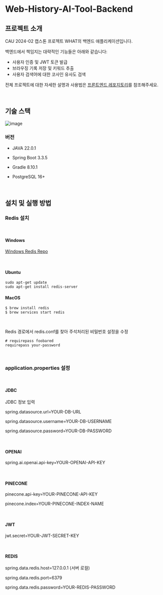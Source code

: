 # Web-History-AI-Tool-Backend

## 프로젝트 소개

CAU 2024-02 캡스톤 프로젝트 WHAT의 백엔드 애플리케이션입니다.

백엔드에서 책임지는 대략적인 기능들은 아래와 같습니다:

- 사용자 인증 및 JWT 토큰 발급
- 브라우징 기록 저장 및 키워드 추출
- 사용자 검색어에 대한 코사인 유사도 검색

전체 프로젝트에 대한 자세한 설명과 사용법은 [프론트엔드 레포지토리](https://github.com/bagzaru/what-web-history-ai-tool-frontend)를 참조해주세요.

<br/>

## 기술 스택

![image](https://github.com/user-attachments/assets/89090907-17b3-4f23-8698-33571c56fec8)

### 버전

- JAVA 22.0.1

- Spring Boot 3.3.5

- Gradle 8.10.1

- PostgreSQL 16+

<br/>

## 설치 및 실행 방법

### Redis 설치

<br/>

#### Windows

[Windows Redis Repo](https://github.com/microsoftarchive/redis/releases)

<br/>

#### Ubuntu
```
sudo apt-get update
sudo apt-get install redis-server
```

#### MacOS
```
$ brew install redis
$ brew services start redis
```

<br/>

Redis 경로에서 redis.conf를 찾아 주석처리된 비밀번호 설정을 수정
```
# requirepass foobared
requirepass your-password
```

<br/>

### application.properties 설정

<br/>

#### JDBC

JDBC 정보 입력

spring.datasource.url=YOUR-DB-URL

spring.datasource.username=YOUR-DB-USERNAME

spring.datasource.password=YOUR-DB-PASSWORD

<br/>

#### OPENAI

spring.ai.openai.api-key=YOUR-OPENAI-API-KEY

<br/>

#### PINECONE

pinecone.api-key=YOUR-PINECONE-API-KEY

pinecone.index=YOUR-PINECONE-INDEX-NAME

<br/>

#### JWT

jwt.secret=YOUR-JWT-SECRET-KEY

<br/>

#### REDIS

spring.data.redis.host=127.0.0.1 (서버 로컬)

spring.data.redis.port=6379

spring.data.redis.password=YOUR-REDIS-PASSWORD
